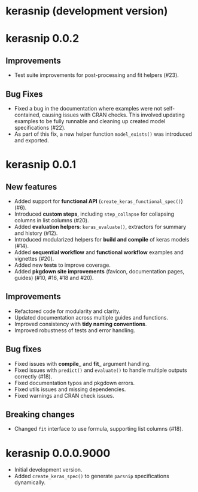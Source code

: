 # kerasnip (development version)

# kerasnip 0.0.2

## Improvements
* Test suite improvements for post-processing and fit helpers (#23).

## Bug Fixes
* Fixed a bug in the documentation where examples were not self-contained, causing issues with CRAN checks. This involved updating examples to be fully runnable and cleaning up created model specifications (#22).
* As part of this fix, a new helper function `model_exists()` was introduced and exported.

# kerasnip 0.0.1

## New features
* Added support for **functional API** (`create_keras_functional_spec()`) (#6).
* Introduced **custom steps**, including `step_collapse` for collapsing columns in list columns (#20).
* Added **evaluation helpers**: `keras_evaluate()`, extractors for summary and history (#12).
* Introduced modularized helpers for **build and compile** of keras models (#14).
* Added **sequential workflow** and **functional workflow** examples and vignettes (#20).
* Added new **tests** to improve coverage.
* Added **pkgdown site improvements** (favicon, documentation pages, guides) (#10, #16, #18 and #20).

## Improvements
* Refactored code for modularity and clarity.
* Updated documentation across multiple guides and functions.
* Improved consistency with **tidy naming conventions**.
* Improved robustness of tests and error handling.

## Bug fixes
* Fixed issues with **compile_** and **fit_** argument handling.
* Fixed issues with `predict()` and `evaluate()` to handle multiple outputs correctly (#18).
* Fixed documentation typos and pkgdown errors.
* Fixed utils issues and missing dependencies.
* Fixed warnings and CRAN check issues.

## Breaking changes
* Changed `fit` interface to use formula, supporting list columns (#18).

# kerasnip 0.0.0.9000

* Initial development version.
* Added `create_keras_spec()` to generate `parsnip` specifications dynamically.
